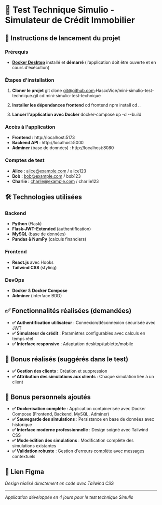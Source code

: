 # 🏢 Test Technique Simulio - Simulateur de Crédit Immobilier

## 🚀 Instructions de lancement du projet

### Prérequis
- **[Docker Desktop](https://www.docker.com/products/docker-desktop/)** installé et **démarré** (l'application doit être ouverte et en cours d'exécution)

### Étapes d'installation

1. **Cloner le projet**
   git clone git@github.com:HascoVice/mini-simulio-test-technique.git
   cd mini-simulio-test-technique

2. **Installer les dépendances frontend**
   cd frontend
   npm install
   cd ..

3. **Lancer l'application avec Docker**
   docker-compose up -d --build

### Accès à l'application
- **Frontend** : http://localhost:5173
- **Backend API** : http://localhost:5000
- **Adminer** (base de données) : http://localhost:8080

### Comptes de test
- **Alice** : alice@example.com / alice123
- **Bob** : bob@example.com / bob123
- **Charlie** : charlie@example.com / charlie123

## 🛠️ Technologies utilisées

### Backend
- **Python** (Flask)
- **Flask-JWT-Extended** (authentification)
- **MySQL** (base de données)
- **Pandas & NumPy** (calculs financiers)

### Frontend
- **React.js** avec Hooks
- **Tailwind CSS** (styling)

### DevOps
- **Docker** & **Docker Compose**
- **Adminer** (interface BDD)

## ✅ Fonctionnalités réalisées (demandées)

- **✅ Authentification utilisateur** : Connexion/déconnexion sécurisée avec JWT
- **✅ Simulateur de crédit** : Paramètres configurables avec calculs en temps réel
- **✅ Interface responsive** : Adaptation desktop/tablette/mobile

## 🎁 Bonus réalisés (suggérés dans le test)

- **✅ Gestion des clients** : Création et suppression
- **✅ Attribution des simulations aux clients** : Chaque simulation liée à un client

## 🚀 Bonus personnels ajoutés

- **✅ Dockerisation complète** : Application containerisée avec Docker Compose (Frontend, Backend, MySQL, Adminer)
- **✅ Sauvegarde des simulations** : Persistance en base de données avec historique
- **✅ Interface moderne professionnelle** : Design soigné avec Tailwind CSS
- **✅ Mode édition des simulations** : Modification complète des simulations existantes
- **✅ Validation robuste** : Gestion d'erreurs complète avec messages contextuels

## 🎨 Lien Figma

*Design réalisé directement en code avec Tailwind CSS*

---

*Application développée en 4 jours pour le test technique Simulio*